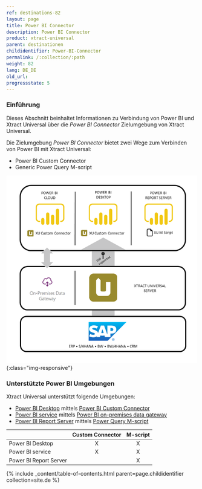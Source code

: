 ```yaml
---
ref: destinations-82
layout: page
title: Power BI Connector
description: Power BI Connector
product: xtract-universal
parent: destinationen
childidentifier: Power-BI-Connector
permalink: /:collection/:path
weight: 82
lang: DE_DE
old_url: 
progressstate: 5
---
```

### Einführung

Dieses Abschnitt beinhaltet Informationen zu Verbindung von Power BI und Xtract Universal über die  *Power BI Connector* Zielumgebung von Xtract Universal. 

Die Zielumgebung *Power BI Connector* bietet zwei Wege zum Verbinden von Power BI mit Xtract Universal:
- Power BI Custom Connector
- Generic Power Query M-script

![Power-BI-Connector-](/img/content/xu/PowerBI_Connector_Architecture_SSO.png){:class="img-responsive"}

### Unterstützte Power BI Umgebungen

Xtract Universal unterstützt folgende Umgebungen: 
- [Power BI Desktop](https://powerbi.microsoft.com/en-us/desktop/) mittels [Power BI Custom Connector](./Power-BI-Connector/pbi-custom-connector-einrichten)
- [Power BI service](https://docs.microsoft.com/en-us/power-bi/power-bi-overview#the-parts-of-power-bi) mittels [Power BI on-premises data gateway](https://docs.microsoft.com/de-de/data-integration/gateway/service-gateway-onprem)
- [Power BI Report Server](https://docs.microsoft.com/de-de/power-bi/report-server/get-started) mittels [Power Query M-script](./Power-BI-Connector/pbi-script)


|  | Custom Connector | M-script |
|------------------------|:---:|:----:|
| Power BI Desktop | X | X |
| Power BI service | X | X |
| Power BI Report Server |  | X |

{% include _content/table-of-contents.html parent=page.childidentifier collection=site.de %}



